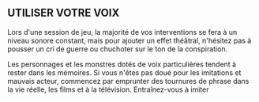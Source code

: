 ## UTILISER VOTRE VOIX


Lors d'une session de jeu, la majorité de vos interventions
se fera à un niveau sonore constant, mais pour ajouter un
effet théâtral, n'hésitez pas à pousser un cri de guerre ou
chuchoter sur le ton de la conspiration.

Les personnages et les monstres dotés de voix
particulières tendent à rester dans les mémoires. Si vous
n'êtes pas doué pour les imitations et mauvais acteur,
commencez par emprunter des tournures de phrase dans la
vie réelle, les films et à la télévision. Entraînez-vous à imiter
